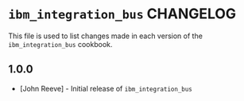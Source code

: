 `ibm_integration_bus` CHANGELOG
===========================

This file is used to list changes made in each version of the `ibm_integration_bus` cookbook.

1.0.0
-----
- [John Reeve] - Initial release of `ibm_integration_bus`
